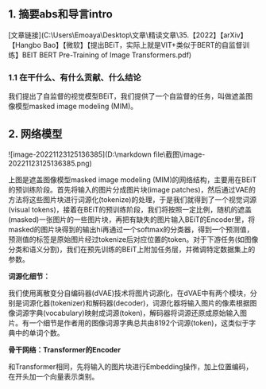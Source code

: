 ## 1. 摘要abs和导言intro

[文章链接](C:\Users\Emoaya\Desktop\文章\精读文章\35.【2022】【arXiv】【Hangbo Bao】【微软】【提出BEiT，实际上就是VIT+类似于BERT的自监督训练】BEIT BERT Pre-Training of Image Transformers.pdf)

### 1.1 在干什么、有什么贡献、什么结论

我们提出了自监督的视觉模型BEiT，我们提供了一个自监督的任务，叫做遮盖图像模型masked image modeling (MIM)。

## 2. 网络模型

![image-20221123125136385](D:\markdown file\截图\image-20221123125136385.png)

上图是遮盖图像模型masked image modeling (MIM)的网络结构，主要用在BEiT的预训练阶段。首先将输入的图片分成图片块(image patches)，然后通过VAE的方法将这些图片块进行词源化(tokenize)的处理，于是我们就得到了一个视觉词源(visual tokens)，接着在BEiT的预训练阶段，我们将按照一定比例，随机的遮盖(masked)一张图片的一些图片块，再把有缺失的图片输入BEiT的Encoder里，将masked的图片块得到的输出hi再通过一个softmax的分类器，得到一个预测值，预测值的标签是原始图片经过tokenize后对应位置的token。对于下游任务(如图像分类和语义分割)，我们在预先训练的BEiT上附加任务层，并微调特定数据集上的参数。

**词源化细节：**

我们使用离散变分自编码器(dVAE)技术将图片词源化，在dVAE中有两个模块，分别是词源化器(tokenizer)和解码器(decoder)，词源化器将输入图片的像素根据图像词源字典(vocabulary)映射成词源(token)，解码器将词源还原成原始输入图片。有一个细节是作者用的图像词源字典总共由8192个词源(token)，这类似于字典中的单词个数。

**骨干网络：Transformer的Encoder**

和Transformer相同，先将输入的图片块进行Embedding操作，加上位置编码，在开头加一个向量表示类别。